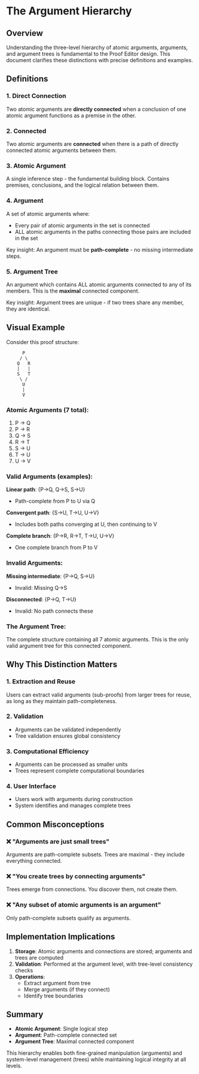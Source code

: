 # The Argument Hierarchy

## Overview

Understanding the three-level hierarchy of atomic arguments, arguments, and argument trees is fundamental to the Proof Editor design. This document clarifies these distinctions with precise definitions and examples.

## Definitions

### 1. Direct Connection
Two atomic arguments are **directly connected** when a conclusion of one atomic argument functions as a premise in the other.

### 2. Connected
Two atomic arguments are **connected** when there is a path of directly connected atomic arguments between them.

### 3. Atomic Argument
A single inference step - the fundamental building block. Contains premises, conclusions, and the logical relation between them.

### 4. Argument
A set of atomic arguments where:
- Every pair of atomic arguments in the set is connected
- ALL atomic arguments in the paths connecting those pairs are included in the set

Key insight: An argument must be **path-complete** - no missing intermediate steps.

### 5. Argument Tree
An argument which contains ALL atomic arguments connected to any of its members. This is the **maximal** connected component.

Key insight: Argument trees are unique - if two trees share any member, they are identical.

## Visual Example

Consider this proof structure:

```
      P
     / \
    Q   R
    |   |
    S   T
     \ /
      U
      |
      V
```

### Atomic Arguments (7 total):
1. P → Q
2. P → R  
3. Q → S
4. R → T
5. S → U
6. T → U
7. U → V

### Valid Arguments (examples):

**Linear path**: {P→Q, Q→S, S→U}
- Path-complete from P to U via Q

**Convergent path**: {S→U, T→U, U→V}
- Includes both paths converging at U, then continuing to V

**Complete branch**: {P→R, R→T, T→U, U→V}
- One complete branch from P to V

### Invalid Arguments:

**Missing intermediate**: {P→Q, S→U}
- Invalid: Missing Q→S

**Disconnected**: {P→Q, T→U}
- Invalid: No path connects these

### The Argument Tree:
The complete structure containing all 7 atomic arguments. This is the only valid argument tree for this connected component.

## Why This Distinction Matters

### 1. Extraction and Reuse
Users can extract valid arguments (sub-proofs) from larger trees for reuse, as long as they maintain path-completeness.

### 2. Validation
- Arguments can be validated independently
- Tree validation ensures global consistency

### 3. Computational Efficiency
- Arguments can be processed as smaller units
- Trees represent complete computational boundaries

### 4. User Interface
- Users work with arguments during construction
- System identifies and manages complete trees

## Common Misconceptions

### ❌ "Arguments are just small trees"
Arguments are path-complete subsets. Trees are maximal - they include everything connected.

### ❌ "You create trees by connecting arguments"
Trees emerge from connections. You discover them, not create them.

### ❌ "Any subset of atomic arguments is an argument"
Only path-complete subsets qualify as arguments.

## Implementation Implications

1. **Storage**: Atomic arguments and connections are stored; arguments and trees are computed
2. **Validation**: Performed at the argument level, with tree-level consistency checks
3. **Operations**: 
   - Extract argument from tree
   - Merge arguments (if they connect)
   - Identify tree boundaries

## Summary

- **Atomic Argument**: Single logical step
- **Argument**: Path-complete connected set
- **Argument Tree**: Maximal connected component

This hierarchy enables both fine-grained manipulation (arguments) and system-level management (trees) while maintaining logical integrity at all levels.
